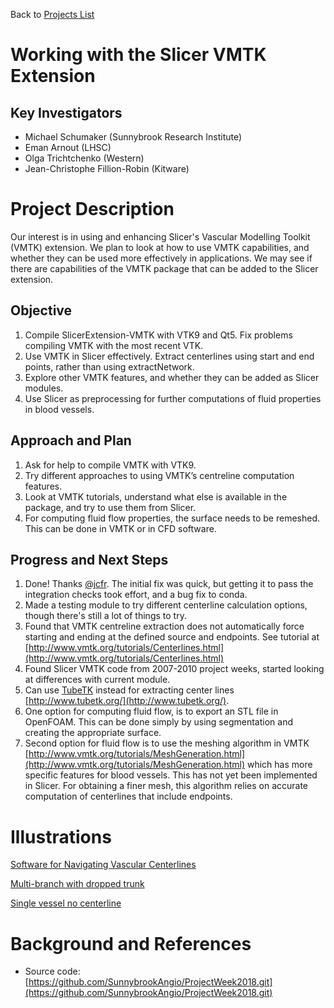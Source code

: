 Back to [Projects List](../../README.md#ProjectsList)

# Working with the Slicer VMTK Extension

## Key Investigators

- Michael Schumaker (Sunnybrook Research Institute)
- Eman Arnout (LHSC)
- Olga Trichtchenko (Western)
- Jean-Christophe Fillion-Robin (Kitware)

# Project Description

Our interest is in using and enhancing Slicer's Vascular Modelling Toolkit (VMTK) extension. We plan to look at how to use VMTK capabilities, and whether they can be used more effectively in applications. We may see if there are capabilities of the VMTK package that can be added to the Slicer extension.

## Objective

1. Compile SlicerExtension-VMTK with VTK9 and Qt5. Fix problems compiling VMTK with the most recent VTK.
2. Use VMTK in Slicer effectively. Extract centerlines using start and end points, rather than using extractNetwork.
3. Explore other VMTK features, and whether they can be added as Slicer modules.
4. Use Slicer as preprocessing for further computations of fluid properties in blood vessels.

## Approach and Plan

1. Ask for help to compile VMTK with VTK9.
2. Try different approaches to using VMTK’s centreline computation features.
3. Look at VMTK tutorials, understand what else is available in the package, and try to use them from Slicer.
4. For computing fluid flow properties, the surface needs to be remeshed. This can be done in VMTK or in CFD software.

## Progress and Next Steps

1. Done! Thanks [@jcfr](https://github.com/jcfr). The initial fix was quick, but getting it to pass the integration checks took effort, and a bug fix to conda.
2. Made a testing module to try different centerline calculation options, though there's still a lot of things to try.
3. Found that VMTK centreline extraction does not automatically force starting and ending at the defined source and endpoints.  See tutorial at [http://www.vmtk.org/tutorials/Centerlines.html](http://www.vmtk.org/tutorials/Centerlines.html)
4. Found Slicer VMTK code from 2007-2010 project weeks, started looking at differences with current module.
5. Can use [TubeTK](https://github.com/KitwareMedical/ITKTubeTK) instead for extracting center lines [http://www.tubetk.org/](http://www.tubetk.org/).
6. One option for computing fluid flow, is to export an STL file in OpenFOAM. This can be done simply by using segmentation and creating the appropriate surface.
7. Second option for fluid flow is to use the meshing algorithm in VMTK [http://www.vmtk.org/tutorials/MeshGeneration.html](http://www.vmtk.org/tutorials/MeshGeneration.html) which has more specific features for blood vessels. This has not yet been implemented in Slicer. For obtaining a finer mesh, this algorithm relies on accurate computation of centerlines that include endpoints.

# Illustrations

<!--Add pictures and links to videos that demonstrate what has been accomplished.-->

<!--![Description of picture](Example2.jpg)-->

[Software for Navigating Vascular Centerlines](PADPlanner-Jul13-2018.png)

[Multi-branch with dropped trunk](dropped-trunk.png)

[Single vessel no centerline](single-vessel.png)

# Background and References

<!--Use this space for information that may help people better understand your project, like links to papers, source code, or data.-->

- Source code: [https://github.com/SunnybrookAngio/ProjectWeek2018.git](https://github.com/SunnybrookAngio/ProjectWeek2018.git)
